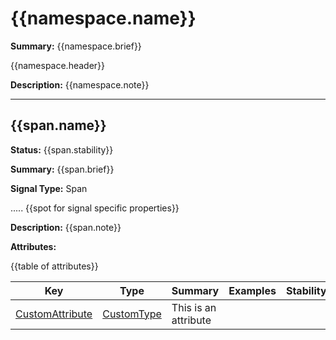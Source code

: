 # {{namespace.name}}

**Summary:** {{namespace.brief}}

{{namespace.header}}

**Description:** {{namespace.note}}

---------------------------------

## {{span.name}}

**Status:** {{span.stability}}

**Summary:** {{span.brief}}

**Signal Type:** Span

..... {{spot for signal specific properties}}

**Description:** {{span.note}}

**Attributes:**

{{table of attributes}}

|Key|Type|Summary|Examples|Stability|
|---|---|---|---|---|
|[CustomAttribute](attribute-custom.md)|[CustomType](type-custom.md)|This is an attribute| | |